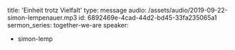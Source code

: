 title: 'Einheit trotz Vielfalt'
type: message
audio: /assets/audio/2019-09-22-simon-lempenauer.mp3
id: 6892469e-4cad-44d2-bd45-33fa235065a1
sermon_series: together-we-are
speaker:
  - simon-lemp
